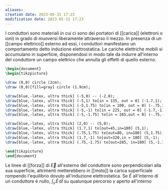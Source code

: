 ```yaml
---
aliases: 
creation date: 2023-05-31 17:23
modification date: 2023-05-31 17:23
---
```


I conduttori sono materiali in cui ci sono dei portatori di [[carica]] (elettroni o ioni) in grado di muoversi liberamente attraverso il mezzo. In presenza di un [[campo elettrico]] esterno ad essi, i conduttori manifestano un comportamento detto induzione elettrostatica. Le cariche elettriche mobili si accumulano in superficie, disponendosi in modo tale da indurre all'interno del conduttore un campo elettrico che annulla gli effetti di quello esterno.
```tikz
\begin{document}
\begin{tikzpicture}

\draw (0,0) circle (2cm);
\draw (0,0)[fill=gray] circle (1.9cm);

\draw[blue,-latex, ultra thick] (-5,0) -- (-2,0);
\draw[blue,-latex, ultra thick] (-5,1) to[in = 135, out = 0] (-1.7,1);
\draw[blue,-latex, ultra thick] (-5,1.75) to[in = 100, out = 0] (-.75,1.75);
\draw[blue,-latex, ultra thick] (-5,-1) to[in = 225, out = 0] (-1.7,-1);
\draw[blue,-latex, ultra thick] (-5,-1.75) to[in = 265,out = 0] (-.75,-1.75);

\draw[blue,-latex, ultra thick] (2,0) -- (5,0);
\draw[blue,-latex, ultra thick] (1.7,1) to[out=45,in=180] (5,1);
\draw[blue,-latex, ultra thick] (.75,1.75) to[out=80, in=180] (5,1.75);
\draw[blue,-latex, ultra thick] (1.7,-1) to[out=320,in = 180] (5,-1);
\draw[blue,-latex, ultra thick] (.75,-1.75) to[out=285, in=180] (5,-1.75);

\end{tikzpicture}
\end{document}
```
Le linee di [[forza]] di $\vec{E}$ all'esterno del conduttore sono perpendicolari alla sua superficie, altrimenti metterebbero in [[moto]] la carica superficiale rompendo l'equilibrio dovuto all'induzione elettrostatica. Se $\bar{E}$ all'interno di un conduttore è nullo, $\int _{\gamma} \!\bar{E} \, \mathrm{d}\bar{l}$ su qualunque percorso $\gamma$ aperto all'interno